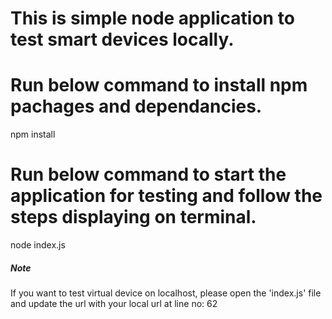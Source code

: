# This is simple node application to test smart devices locally. 

# Run below command to install npm pachages and dependancies.
npm install

# Run below command to start the application for testing and follow the steps displaying on terminal.
node index.js

##### Note ######
If you want to test virtual device on localhost, please open the 'index.js' file and update the url with your local url at line no: 62

